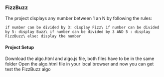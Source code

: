 ### FizzBuzz
The project displays any number between 1 an N by following the rules: 

  `if number can be divided by 3: display Fizz\
  if number can be divided by 5: display Buzz\
  if number can be divided by 3 AND 5 : display FizzBuzz\
  else: display the number`

#### Project Setup 
Download the algo.html and algo.js file, both files have to be in the same folder
Open the algo.html file in your local browser and now you can get test the FizzBuzz algo
